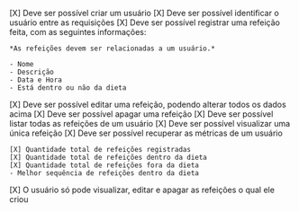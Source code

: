 [X] Deve ser possível criar um usuário 
[X] Deve ser possível identificar o usuário entre as requisições 
[X] Deve ser possível registrar uma refeição feita, com as seguintes informações:
    
    *As refeições devem ser relacionadas a um usuário.*
    
    - Nome
    - Descrição
    - Data e Hora
    - Está dentro ou não da dieta

[X] Deve ser possível editar uma refeição, podendo alterar todos os dados acima
[X] Deve ser possível apagar uma refeição
[X] Deve ser possível listar todas as refeições de um usuário 
[X] Deve ser possível visualizar uma única refeição
[X] Deve ser possível recuperar as métricas de um usuário

    [X] Quantidade total de refeições registradas
    [X] Quantidade total de refeições dentro da dieta
    [X] Quantidade total de refeições fora da dieta
    - Melhor sequência de refeições dentro da dieta
[X] O usuário só pode visualizar, editar e apagar as refeições o qual ele criou